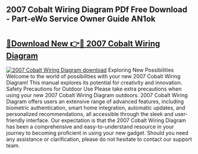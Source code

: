 ## 2007 Cobalt Wiring Diagram PDf Free Download - Part-eWo Service Owner Guide AN1ok

# <h2><a href="http://dfr6lez.blite.top/?on=2007+Cobalt+Wiring+Diagram">🔗Download New 👉🔴 2007 Cobalt Wiring Diagram</a></h2>

[![2007 Cobalt Wiring Diagram download](https://i.imgur.com/lujVjoI.png)](http://dfr6lez.blite.top/?on=2007+Cobalt+Wiring+Diagram)
Exploring New Possibilities Welcome to the world of possibilities with your new 2007 Cobalt Wiring Diagram! This manual explores its potential for creativity and innovation. Safety Precautions for Outdoor Use Please take extra precautions when using your new 2007 Cobalt Wiring Diagram outdoors. 2007 Cobalt Wiring Diagram offers users an extensive range of advanced features, including biometric authentication, smart home integration, automatic updates, and personalized recommendations, all accessible through the sleek and user-friendly interface. Our expectation is that the 2007 Cobalt Wiring Diagram has been a comprehensive and easy-to-understand resource in your journey to becoming proficient in using your new gadget. Should you need any assistance or clarification, please do not hesitate to contact our support team.

